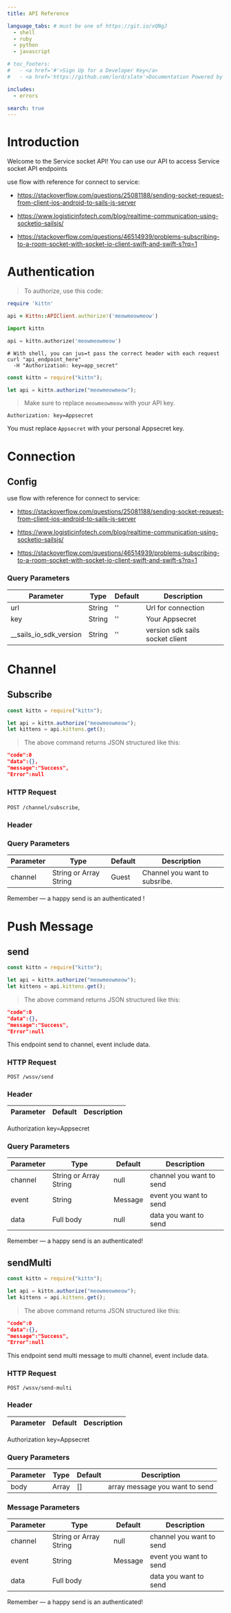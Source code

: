 ```yaml
---
title: API Reference

language_tabs: # must be one of https://git.io/vQNgJ
  - shell
  - ruby
  - python
  - javascript

# toc_footers:
#   - <a href='#'>Sign Up for a Developer Key</a>
#   - <a href='https://github.com/lord/slate'>Documentation Powered by Slate</a>

includes:
  - errors

search: true
---
```


# Introduction

Welcome to the Service socket API! You can use our API to access Service socket API endpoints



use flow with reference for connect to service: 

 - <a href="https://stackoverflow.com/questions/25081188/sending-socket-request-from-client-ios-android-to-sails-js-server">https://stackoverflow.com/questions/25081188/sending-socket-request-from-client-ios-android-to-sails-js-server</a> 

 - <a href="https://www.logisticinfotech.com/blog/realtime-communication-using-socketio-sailsjs">https://www.logisticinfotech.com/blog/realtime-communication-using-socketio-sailsjs/</a> 

 - <a href="https://stackoverflow.com/questions/46514939/problems-subscribing-to-a-room-socket-with-socket-io-client-swift-and-swift-s?rq=1">https://stackoverflow.com/questions/46514939/problems-subscribing-to-a-room-socket-with-socket-io-client-swift-and-swift-s?rq=1</a>

# Authentication

> To authorize, use this code:

```ruby
require 'kittn'

api = Kittn::APIClient.authorize!('meowmeowmeow')
```

```python
import kittn

api = kittn.authorize('meowmeowmeow')
```

```shell
# With shell, you can jus=t pass the correct header with each request
curl "api_endpoint_here"
  -H "Authorization: key=app_secret"
```

```javascript
const kittn = require("kittn");

let api = kittn.authorize("meowmeowmeow");
```

> Make sure to replace `meowmeowmeow` with your API key.

`Authorization: key=Appsecret`

<aside class="notice">
You must replace <code>Appsecret</code> with your personal Appsecret key.
</aside>

# Connection

## Config

use flow with reference for connect to service:  

 - <a href="https://stackoverflow.com/questions/25081188/sending-socket-request-from-client-ios-android-to-sails-js-server">https://stackoverflow.com/questions/25081188/sending-socket-request-from-client-ios-android-to-sails-js-server</a> 

 - <a href="https://www.logisticinfotech.com/blog/realtime-communication-using-socketio-sailsjs">https://www.logisticinfotech.com/blog/realtime-communication-using-socketio-sailsjs/</a> 

 - <a href="https://stackoverflow.com/questions/46514939/problems-subscribing-to-a-room-socket-with-socket-io-client-swift-and-swift-s?rq=1">https://stackoverflow.com/questions/46514939/problems-subscribing-to-a-room-socket-with-socket-io-client-swift-and-swift-s?rq=1</a>


### Query Parameters

| Parameter                | Type   | Default | Description                     |
| ------------------------ | ------ | ------- | ------------------------------- |
| url                      | String | ''      | Url for connection              |
| key                      | String | ''      | Your Appsecret                  |
| \_\_sails_io_sdk_version | String | ''      | version sdk sails socket client |

# Channel

## Subscribe

<!-- ```ruby
require 'kittn'

api = Kittn::APIClient.authorize!('meowmeowmeow')
api.kittens.get
```

```python
import kittn

api = kittn.authorize('meowmeowmeow')
api.kittens.get()
```

```shell
curl "http://example.com/api/kittens"
  -H "Authorization: meowmeowmeow"
``` -->

```javascript
const kittn = require("kittn");

let api = kittn.authorize("meowmeowmeow");
let kittens = api.kittens.get();
```

> The above command returns JSON structured like this:

```json
"code":0
"data":{},
"message":"Success",
"Error":null
```


### HTTP Request

`POST /channel/subscribe`,

### Header

### Query Parameters

| Parameter | Type                   | Default | Description                   |
| --------- | ---------------------- | ------- | ----------------------------- |
| channel   | String or Array String | Guest   | Channel you want to subsribe. |

<aside class="success">
Remember — a happy send is an authenticated !
</aside>

# Push Message

## send

```javascript
const kittn = require("kittn");

let api = kittn.authorize("meowmeowmeow");
let kittens = api.kittens.get();
```

> The above command returns JSON structured like this:

```json
"code":0
"data":{},
"message":"Success",
"Error":null
```

This endpoint send to channel, event include data.

### HTTP Request

`POST /wssv/send`

### Header

| Parameter | Default | Description |
| --------- | ------- | ----------- |


Authorization key=Appsecret

### Query Parameters

| Parameter | Type                   | Default | Description              |
| --------- | ---------------------- | ------- | ------------------------ |
| channel   | String or Array String | null    | channel you want to send |
| event     | String                 | Message | event you want to send   |
| data      | Full body              | null    | data you want to send    |

<aside class="success">
Remember — a happy send is an authenticated!
</aside>

## sendMulti

```javascript
const kittn = require("kittn");

let api = kittn.authorize("meowmeowmeow");
let kittens = api.kittens.get();
```

> The above command returns JSON structured like this:

```json
"code":0
"data":{},
"message":"Success",
"Error":null
```

This endpoint send multi message to multi channel, event include data.

### HTTP Request

`POST /wssv/send-multi`

### Header

| Parameter | Default | Description |
| --------- | ------- | ----------- |


Authorization key=Appsecret

### Query Parameters

| Parameter | Type  | Default | Description                    |
| --------- | ----- | ------- | ------------------------------ |
| body      | Array | []      | array message you want to send |

### Message Parameters

| Parameter | Type                   | Default | Description              |
| --------- | ---------------------- | ------- | ------------------------ |
| channel   | String or Array String | null    | channel you want to send |
| event     | String                 | Message | event you want to send   |
| data      | Full body              |         | data you want to send    |

<aside class="success">
Remember — a happy send is an authenticated!
</aside>
